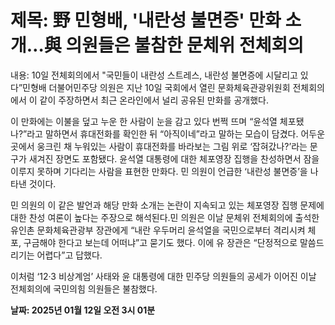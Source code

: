 # **제목: 野 민형배, '내란성 불면증' 만화 소개…與 의원들은 불참한 문체위 전체회의**

  내용: 10일 전체회의에서 "국민들이 내란성 스트레스, 내란성 불면증에 시달리고 있다”민형배 더불어민주당 의원은 지난 10일 국회에서 열린 문화체육관광위원회 전체회의에서 이 같이 주장하면서 최근 온라인에서 널리 공유된 만화를 공개했다.

이 만화에는 이불을 덮고 누운 한 사람이 눈을 감고 있다 번쩍 뜨며 “윤석열 체포됐나?”라고 말하면서 휴대전화를 확인한 뒤 “아직이네”라고 말하는 모습이 담겼다. 어두운 곳에서 웅크린 채 누워있는 사람이 휴대전화를 바라보는 그림 위로 ‘잡혀갔나?’라는 문구가 새겨진 장면도 포함됐다. 윤석열 대통령에 대한 체포영장 집행을 찬성하면서 잠을 이루지 못하며 기다리는 사람을 표현한 만화다. 민 의원이 언급한 ‘내란성 불면증’을 나타낸 것이다.

민 의원의 이 같은 발언과 해당 만화 소개는 논란이 지속되고 있는 체포영장 집행 문제에 대한 찬성 여론이 높다는 주장으로 해석된다.민 의원은 이날 문체위 전체회의에 출석한 유인촌 문화체육관광부 장관에게 “내란 우두머리 윤석열을 국민으로부터 격리시켜 체포, 구금해야 한다고 보는데 어떠냐”고 묻기도 했다. 이에 유 장관은 “단정적으로 말씀드리기는 어렵다”고 답했다.

이처럼 ‘12·3 비상계엄’ 사태와 윤 대통령에 대한 민주당 의원들의 공세가 이어진 이날 전체회의에 국민의힘 의원들은 불참했다.

  **날짜: 2025년 01월 12일 오전 3시 01분**